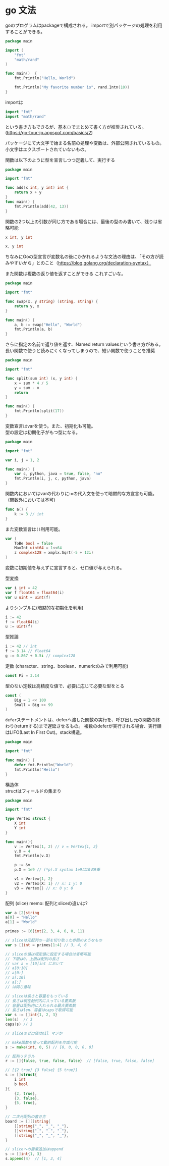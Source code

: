 # go 文法

goのプログラムはpackageで構成される。
importで別パッケージの処理を利用することができる。

```go
package main

import (
    "fmt"
    "math/rand"
)

func main()  {
    fmt.Println("Hello, World")

    fmt.Println("My favorite number is", rand.Intn(10))
}
```

importは
```go
import "fmt"
import "math/rand"
```
という書き方もできるが、基本`()`でまとめて書く方が推奨されている。(https://go-tour-jp.appspot.com/basics/2)


パッケージにて大文字で始まる名前の処理や変数は、外部公開されているもの。  
小文字はエクスポートされていないもの。


関数は以下のように型を宣言しつつ定義して、実行する

```go
package main

import "fmt"

func add(x int, y int) int {
    return x + y
}
func main() {
    fmt.Println(add(42, 13))
}
```

関数の2つ以上の引数が同じ方である場合には、最後の型のみ書いて、残りは省略可能
```go
x int, y int

x, y int
```

ちなみにGoの型宣言が変数名の後にかかれるような文法の理由は、「その方が読みやすいから」とのこと（https://blog.golang.org/declaration-syntax）


また関数は複数の返り値を返すことができる
これすごいな。

```go
package main

import "fmt"

func swap(x, y string) (string, string) {
    return y, x
}

func main() {
    a, b := swap("Hello", "World")
    fmt.Println(a, b)
}
```

さらに指定の名前で返り値を返す、Named return valuesという書き方がある。
長い関数で使うと読みにくくなってしまうので、短い関数で使うことを推奨
```go
package main

import "fmt"

func split(sum int) (x, y int) {
    x = sum * 4 / 5
    y = sum - x
    return
}

func main() {
    fmt.Println(split(17))
}

```

変数宣言はvarを使う。また、初期化も可能。  
型の設定は初期化子がもつ型になる。
```go
package main

import "fmt"

var i, j = 1, 2

func main() {
    var c, python, java = true, false, "no"
    fmt.Println(i, j, c, python, java)
}
```

関数内においてはvarの代わりに:=の代入文を使って暗黙的な方宣言も可能。
（関数外においては不可)

```go
func a() {
    k := 3 // int
}
```

また変数宣言は`()`利用可能。
```go
var (
    ToBe bool = false
    MaxInt uint64 = 1<<64
    z complex128 = xmplx.Sqrt(-5 + 12i)
)
```

変数に初期値を与えずに宣言すると、ゼロ値が与えられる。


型変換

```go
var i int = 42
var f float64 = float64(i)
var u uint = uint(f)
```

よりシンプルに(暗黙的な初期化を利用)

```go
i := 42
f := float64(i)
u := uint(f)
```

型推論

```go
i := 42 // int
f := 3.14 // float64
g := 0.867 + 0.5i // complex128
```

定数
(character、string、boolean、numericのみで利用可能)

```go
const Pi = 3.14
```

型のない定数は高精度な値で、必要に応じて必要な型をとる

```go
const (
    Big = 1 << 100
    Small = Big >> 99
)
```

`defer`ステートメントは、deferへ渡した関数の実行を、呼び出し元の関数の終わり(returnする)まで遅延させるもの。
複数のdeferが実行される場合、実行順はLIFO(Last In First Out)。stack構造。

```go
package main

import "fmt"

func main() {
    defer fmt.Println("World")
    fmt.Println("Hello")
}
```


構造体  
structはフィールドの集まり
```go
package main

import "fmt"

type Vertex struct {
    X int
    Y int
}

func main(){
    v := Vertex(1, 2) // v = Vertex{1, 2}
    v.X = 4
    fmt.Println(v.X)

    p := &v
    p.X = 1e9 // (*p).X syntax 1e9は10の9乗

    v1 = Vertex{1, 2}
    v2 = Vertex{X: 1} // x: 1 y: 0
    v3 = Vertex{} // x: 0 y: 0
}
```

配列 (slice)
memo: 配列とsliceの違いは?
```go
var a [2]string
a[0] = "Hello"
a[1] = "World"

primes := [6]int{2, 3, 4, 6, 0, 11}

// sliceは元配列の一部を切り取った参照のようなもの
var s []int = primes[1:4] // 3, 4, 6

// sliceの値は規定値に設定する場合は省略可能
// 下限は0、上限は配列の長さ
// var a = [10]int において
// a[0:10]
// a[0:]
// a[:10]
// a[:]
// は同じ意味

// sliceは長さと容量をもっている
// 長さは現在配列内に入っている要素数
// 容量は配列内に入れられる最大要素数
// 長さはlen、容量はcapsで取得可能
var s := []int{1, 2, 3}
len(s)  // 3
caps(s) // 3

// sliceのゼロ値はnil マジか

// make関数を使って動的配列を作成可能
s := make(int, 0, 5) // [0, 0, 0, 0, 0]

// 配列リテラル
r := []{false, true, false, false}  // [false, true, false, false]

// [{2 true} {3 false} {5 true}]
s := []struct{
    i int
    b bool
}{
    {2, true},
	{3, false},
	{5, true},
}

// 二次元配列の書き方
board := [][]string{
    []string{"_", "_", "_"},
    []string{"_", "_", "_"},
    []string{"_", "_", "_"},
}

// sliceへの要素追加はappend
s := []int{1, 3}
s.append(4)  // [1, 3, 4]
```
